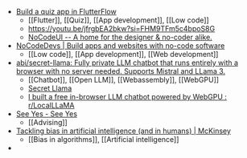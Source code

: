 - [Build a quiz app in FlutterFlow](https://app.flutterflow.io/project/nocode-livestream-85589n)
	- [[Flutter]], [[Quiz]], [[App development]], [[Low code]]
	- https://youtu.be/jfrgbEA2bkw?si=FHM9TFm5c4bpoS8G
	- [NoCodeUI -- A home for the designer & no-coder alike.](https://www.nocodeui.io/)
- [NoCodeDevs | Build apps and websites with no-code software](https://www.nocodedevs.com/)
	- [[Low code]], [[App development]], [[Web development]]
- [abi/secret-llama: Fully private LLM chatbot that runs entirely with a browser with no server needed. Supports Mistral and LLama 3.](https://github.com/abi/secret-llama)
	- [[Chatbot]], [[Open LLM]], [[Webassembly]], [[WebGPU]]
	- [Secret Llama](https://secretllama.com/)
	- [I built a free in-browser LLM chatbot powered by WebGPU : r/LocalLLaMA](https://www.reddit.com/r/LocalLLaMA/comments/1cjjxc6/i_built_a_free_inbrowser_llm_chatbot_powered_by/)
- [See Yes - See Yes](https://seeyescorp.com/)
	- [[Advising]]
- [Tackling bias in artificial intelligence (and in humans) | McKinsey](https://www.mckinsey.com/featured-insights/artificial-intelligence/tackling-bias-in-artificial-intelligence-and-in-humans?cid=soc-web)
	- [[Bias in algorithms]], [[Artificial intelligence]]
-